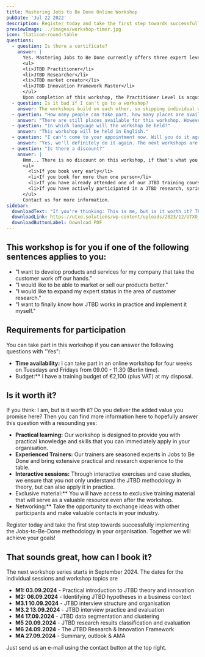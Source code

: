 ```yaml
---
title: Mastering Jobs to Be Done Online Workshop
pubDate: 'Jul 22 2022'
description: Register today and take the first step towards successfully implementing the Jobs-to-Be-Done methodology in your company. Together we will achieve your goals!
previewImage: ../images/workshop-timer.jpg
icon: flaticon-round-table
questions:
  - question: Is there a certificate?
    answer: |
      Yes. Mastering Jobs to Be Done currently offers three expert levels to prove practical experience:
      <ul>
      <li>JTBD Practitioner</li>
      <li>JTBD Researcher</li>
      <li>JTBD market creator</li>
      <li>JTBD Innovation Framework Master</li>
      </ul>
      Upon completion of this workshop, the Practitioner Level is acquired, which remains valid for three years. For more information on the certifications, please contact us directly.
  - question: Is it bad if I can't go to a workshop?
    answer: The workshops build on each other, so skipping individual workshop modules can lead to comprehension problems. However, as we know that it can always happen that you can't make it to an unplanned date, we offer 1on1 recap sessions for 200€ (max. 1 time per course and participant).
  - question: "How many people can take part, how many places are available?"
    answer: "There are still places available for this workshop. However, no more than 16 participants will take part."
  - question: "In which language will the workshop be held?"
    answer: "This workshop will be held in English."
  - question: "I can't come to your appointment now. Will you do it again?"
    answer: "Yes, we'll definitely do it again. The next workshops are expected to start in January, March (English), June and September 2024, the exact dates are still to be determined."
  - question: "Is there a discount?"
    answer: |
      Hmm... There is no discount on this workshop, if that's what you mean. The prices are fair and the same for everyone, but there are four ways to get discounted tickets:
      <ul>
        <li>If you book very early</li>
        <li>If you book for more than one person</li>
        <li>If you have already attended one of our JTBD training courses in the last 3 years and would like a refresher</li>
        <li>If you have actively participated in a JTBD research, sprint or project as an employee of our customers</li>
      </ul>
      Contact us for more information.
sidebar:
  downloadText: "If you're thinking: This is me, but is it worth it? Then you will find more information here to answer this question with a clear \"Yes\":"
  downloadLink: https://utxo.solutions/wp-content/uploads/2023/12/UTXO_Mastering-JTBD-Innovation_Live_Online_Workshop_v2_2.pdf
  downloadButtonLabel: Download PDF
---
```


## This workshop is for you if one of the following sentences applies to you:

- "I want to develop products and services for my company that take the customer work off our hands."
- "I would like to be able to market or sell our products better."
- "I would like to expand my expert status in the area of customer research."
- "I want to finally know how JTBD works in practice and implement it myself."

## Requirements for participation

You can take part in this workshop if you can answer the following questions with "Yes":

- **Time availability:** I can take part in an online workshop for four weeks on Tuesdays and Fridays from 09.00 - 11.30 (Berlin time).
- Budget:** I have a training budget of €2,100 (plus VAT) at my disposal.

## Is it worth it?

If you think: I am, but is it worth it? Do you deliver the added value you promise here? Then you can find more information here to hopefully answer this question with a resounding yes:

- **Practical learning:** Our workshop is designed to provide you with practical knowledge and skills that you can immediately apply in your organisation.
- **Experienced Trainers:** Our trainers are seasoned experts in Jobs to Be Done and bring extensive practical and research experience to the table.
- **Interactive sessions:** Through interactive exercises and case studies, we ensure that you not only understand the JTBD methodology in theory, but can also apply it in practice.
- Exclusive material:** You will have access to exclusive training material that will serve as a valuable resource even after the workshop.
- Networking:** Take the opportunity to exchange ideas with other participants and make valuable contacts in your industry.

Register today and take the first step towards successfully implementing the Jobs-to-Be-Done methodology in your organisation. Together we will achieve your goals!

## That sounds great, how can I book it?

The next workshop series starts in September 2024. The dates for the individual sessions and workshop topics are

- **M1: 03.09.2024** - Practical introduction to JTBD theory and innovation
- **M2: 06.09.2024** - Identifying JTBD hypotheses in a business context
- **M3.1 10.09.2024** - JTBD interview structure and organisation
- **M3.2 13.09.2024** - JTBD interview practice and evaluation
- **M4 17.09.2024** - JTBD data segmentation and clustering
- **M5 20.09.2024** - JTBD research results classification and evaluation
- **M6 24.09.2024** - The JTBD Research & Innovation Framework
- **MA 27.09.2024** - Summary, outlook & AMA

Just send us an e-mail using the contact button at the top right.

